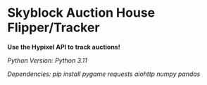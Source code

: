 # Skyblock Auction House Flipper/Tracker
**Use the Hypixel API to track auctions!**

*Python Version: Python 3.11*

*Dependencies: pip install pygame requests aiohttp numpy pandas*
